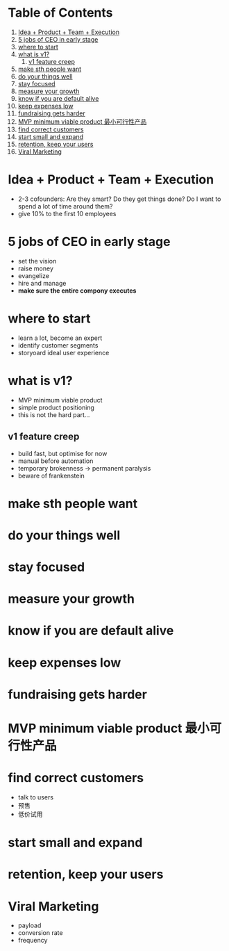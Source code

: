 
# Table of Contents

1.  [Idea + Product + Team + Execution](#org3c17f62)
2.  [5 jobs of CEO in early stage](#orgc814994)
3.  [where to start](#orgafe2739)
4.  [what is v1?](#orgfe31af9)
    1.  [v1 feature creep](#org2c3e5b1)
5.  [make sth people want](#org562a506)
6.  [do your things well](#org372b815)
7.  [stay focused](#org801383e)
8.  [measure your growth](#org8a85f50)
9.  [know if you are default alive](#orgbf71c55)
10. [keep expenses low](#org6b153fb)
11. [fundraising gets harder](#orgac2ebee)
12. [MVP minimum viable product 最小可行性产品](#org8669ef6)
13. [find correct customers](#org31b6e3b)
14. [start small and expand](#org47c8f64)
15. [retention, keep your users](#org574a245)
16. [Viral Marketing](#org36bcb97)



<a id="org3c17f62"></a>

# Idea + Product + Team + Execution

-   2-3 cofounders: Are they smart? Do they get things done? Do I want to spend a lot of time around them?
-   give 10% to the first 10 employees


<a id="orgc814994"></a>

# 5 jobs of CEO in early stage

-   set the vision
-   raise money
-   evangelize
-   hire and manage
-   **make sure the entire compony executes**


<a id="orgafe2739"></a>

# where to start

-   learn a lot, become an expert
-   identify customer segments
-   storyoard ideal user experience


<a id="orgfe31af9"></a>

# what is v1?

-   MVP minimum viable product
-   simple product positioning
-   this is not the hard part&#x2026;


<a id="org2c3e5b1"></a>

## v1 feature creep

-   build fast, but optimise for now
-   manual before automation
-   temporary brokenness -> permanent paralysis
-   beware of frankenstein


<a id="org562a506"></a>

# make sth people want


<a id="org372b815"></a>

# do your things well


<a id="org801383e"></a>

# stay focused


<a id="org8a85f50"></a>

# measure your growth


<a id="orgbf71c55"></a>

# know if you are default alive


<a id="org6b153fb"></a>

# keep expenses low


<a id="orgac2ebee"></a>

# fundraising gets harder


<a id="org8669ef6"></a>

# MVP minimum viable product 最小可行性产品


<a id="org31b6e3b"></a>

# find correct customers

-   talk to users
-   预售
-   低价试用


<a id="org47c8f64"></a>

# start small and expand


<a id="org574a245"></a>

# retention, keep your users


<a id="org36bcb97"></a>

# Viral Marketing

-   payload
-   conversion rate
-   frequency

